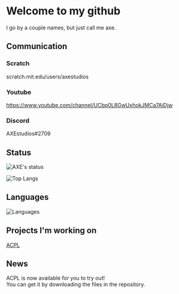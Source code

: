 # Welcome to my github

I go by a couple names, but just call me axe.

## Communication
### Scratch
scratch.mit.edu/users/axestudios
### Youtube
https://www.youtube.com/channel/UCbp0L8GwUxhokJMCa7AiDjw
### Discord
AXEstudios#2709

## Status
![AXE's status](https://github-readme-stats.vercel.app/api?username=RJmsG&show_icons=true&include_all_commits=true)

![Top Langs](https://github-readme-stats.vercel.app/api/top-langs/?username=RJmsG&langs_count=1000&layout=compact)

## Languages

![Languages](https://skillicons.dev/icons?i=python,c)

## Projects I'm working on

[ACPL](https://github.com/RJmsG/ACPL)


## News

ACPL is now available for you to try out!
<br>
You can get it by downloading the files in the repository.

